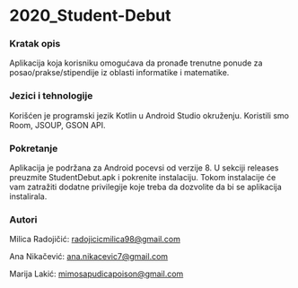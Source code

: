 # 2020_Student-Debut

### Kratak opis
Aplikacija koja korisniku omogućava da pronađe trenutne ponude za posao/prakse/stipendije iz oblasti informatike i matematike.

### Jezici i tehnologije
Korišćen je programski jezik Kotlin u Android Studio okruženju. Koristili smo Room, JSOUP, GSON API.

### Pokretanje
Aplikacija je podržana za Android pocevsi od verzije 8. U sekciji releases preuzmite StudentDebut.apk i pokrenite instalaciju. 
Tokom instalacije će vam zatražiti dodatne privilegije koje treba da dozvolite da bi se aplikacija instalirala. 

### Autori

Milica Radojičić: radojicicmilica98@gmail.com

Ana Nikačević: ana.nikacevic7@gmail.com

Marija Lakić: mimosapudicapoison@gmail.com

